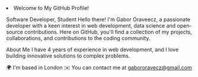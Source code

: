 <li>Welcome to My GitHub Profile!</li>

Software Developer, Student
Hello there! I'm Gabor Oraveecz, a passionate developer with a keen interest in web development, data science and open-source contributions. Here on GitHub, you'll find a collection of my projects, collaborations, and contributions to the coding community.

About Me
I have 4 years of experience in web development, and I love building innovative solutions to complex problems.


🌍  I'm based in London
✉️  You can contact me at gabororavecz@gmail.com


<!---
gabororavecz/gabororavecz is a ✨ special ✨ repository because its `README.md` (this file) appears on your GitHub profile.
You can click the Preview link to take a look at your changes.
--->
